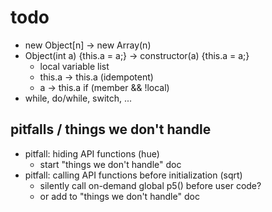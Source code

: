 # todo

- new Object[n] -> new Array(n)
- Object(int a) {this.a = a;} -> constructor(a) {this.a = a;}
    - local variable list
    - this.a -> this.a (idempotent)
    - a -> this.a if (member && !local)
- while, do/while, switch, ...

## pitfalls / things we don't handle

- pitfall: hiding API functions (hue)
    - start "things we don't handle" doc
- pitfall: calling API functions before initialization (sqrt)
    - silently call on-demand global p5() before user code?
    - or add to "things we don't handle" doc

